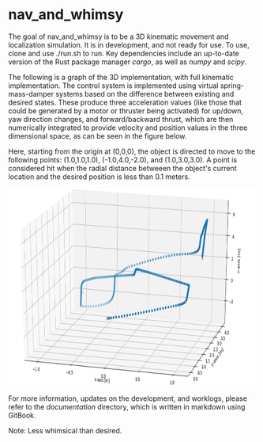 # nav_and_whimsy

The goal of nav_and_whimsy is to be a 3D kinematic movement and localization simulation.
It is in development, and not ready for use. To use, clone and use ./run.sh to run.
Key dependencies include an up-to-date version of the Rust package manager _cargo_,
as well as _numpy_ and _scipy_.

The following is a graph of the 3D implementation, with full kinematic implementation.
The control system is implemented using virtual spring-mass-damper systems based on the
difference between existing and desired states. These produce three acceleration values
(like those that could be generated by a motor or thruster being activated) for up/down,
yaw direction changes, and forward/backward thrust, which are then numerically integrated
to provide velocity and position values in the three dimensional space, as can be seen
in the figure below.

Here, starting from the origin at (0,0,0), the object is directed to move to the following
points: (1.0,1.0,1.0),  (-1.0,4.0,-2.0), and (1.0,3.0,3.0).
A point is considered hit when the radial distance betweeen the object's current location and
the desired position is less than 0.1 meters.

<img src="/documentation/images/3D_movement_062018.png" width="500" height="400" />

For more information, updates on the development, and worklogs, please refer to
the _documentation_ directory, which is written in markdown using GitBook.


Note: Less whimsical than desired.
